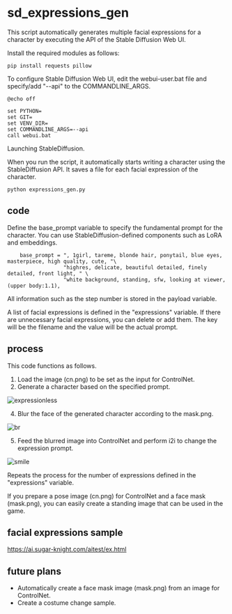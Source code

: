 # sd_expressions_gen

This script automatically generates multiple facial expressions for a character by executing the API of the Stable Diffusion Web UI.

Install the required modules as follows:

```
pip install requests pillow
```

To configure Stable Diffusion Web UI, edit the webui-user.bat file and specify/add "--api" to the COMMANDLINE_ARGS.
```
@echo off

set PYTHON=
set GIT=
set VENV_DIR=
set COMMANDLINE_ARGS=--api
call webui.bat
```

Launching StableDiffusion.

When you run the script, it automatically starts writing a character using the StableDiffusion API.
It saves a file for each facial expression of the character.

```
python expressions_gen.py
```

## code

Define the base_prompt variable to specify the fundamental prompt for the character. You can use StableDiffusion-defined components such as LoRA and embeddings.

```
    base_prompt = ", 1girl, tareme, blonde hair, ponytail, blue eyes, masterpiece, high quality, cute, "\
                  "highres, delicate, beautiful detailed, finely detailed, front light, " \
                  "white background, standing, sfw, looking at viewer, (upper body:1.1),
```

All information such as the step number is stored in the payload variable.

A list of facial expressions is defined in the "expressions" variable.
If there are unnecessary facial expressions, you can delete or add them.
The key will be the filename and the value will be the actual prompt.

## process
This code functions as follows.
1. Load the image (cn.png) to be set as the input for ControlNet.
2. Generate a character based on the specified prompt.

![expressionless](https://user-images.githubusercontent.com/98699377/229041913-63d2da6a-4813-4d28-9c73-c05a6a817f59.png)

4. Blur the face of the generated character according to the mask.png.

![br](https://user-images.githubusercontent.com/98699377/229041924-2c6aea6d-0045-4822-b552-0f8eb94bfe66.png)

5. Feed the blurred image into ControlNet and perform i2i to change the expression prompt.

![smile](https://user-images.githubusercontent.com/98699377/229041920-aee011e5-e6dc-439f-8c92-74d084862eec.png)

Repeats the process for the number of expressions defined in the "expressions" variable.

If you prepare a pose image (cn.png) for ControlNet and a face mask (mask.png), you can easily create a standing image that can be used in the game.

## facial expressions sample

https://ai.sugar-knight.com/aitest/ex.html

## future plans
 - Automatically create a face mask image (mask.png) from an image for ControlNet.
 - Create a costume change sample.
